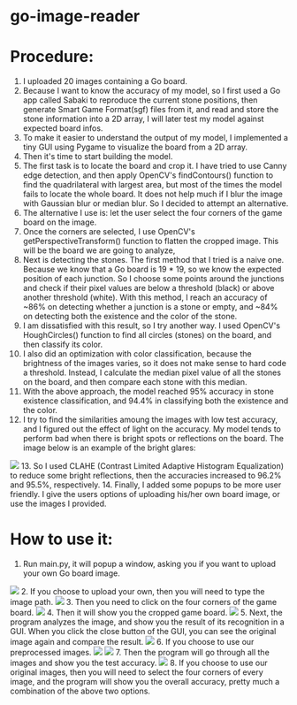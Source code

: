 # go-image-reader

# Procedure:
1. I uploaded 20 images containing a Go board.
2. Because I want to know the accuracy of my model, so I first used a Go app called Sabaki to reproduce the current stone positions, then generate Smart Game Format(sgf) files from it, and read and store the stone information into a 2D array, I will later test my model against expected board infos.
3. To make it easier to understand the output of my model, I implemented a tiny GUI using Pygame to visualize the board from a 2D array.
4. Then it's time to start building the model.
5. The first task is to locate the board and crop it. I have tried to use Canny edge detection, and then apply OpenCV's findContours() function to find the quadrilateral with largest area, but most of the times the model fails to locate the whole board. It does not help much if I blur the image with Gaussian blur or median blur. So I decided to attempt an alternative.
6. The alternative I use is: let the user select the four corners of the game board on the image.
7. Once the corners are selected, I use OpenCV's getPerspectiveTransform() function to flatten the cropped image. This will be the board we are going to analyze,
8. Next is detecting the stones. The first method that I tried is a naive one. Because we know that a Go board is 19 * 19, so we know the expected position of each junction. So I choose some points around the junctions and check if their pixel values are below a threshold (black) or above another threshold (white). With this method, I reach an accuracy of ~86% on detecting whether a junction is a stone or empty, and ~84% on detecting both the existence and the color of the stone.
9. I am dissatisfied with this result, so I try another way. I used OpenCV's HoughCircles() function to find all circles (stones) on the board, and then classify its color. 
10. I also did an optimization with color classification, because the brightness of the images varies, so it does not make sense to hard code a threshold. Instead, I calculate the median pixel value of all the stones on the board, and then compare each stone with this median.
11. With the above approach, the model reached 95% accuracy in stone existence classification, and 94.4% in classifying both the existence and the color.
12. I try to find the similarities amoung the images with low test accuracy, and I figured out the effect of light on the accuracy. My model tends to perform bad when there is bright spots or reflections on the board. The image below is an example of the bright glares:
<img src="https://github.com/jikaizhang/go-image-reader/blob/main/images/11.JPG">
13. So I used CLAHE (Contrast Limited Adaptive Histogram Equalization) to reduce some bright reflections, then the accuracies increased to 96.2% and 95.5%, respectively.
14. Finally, I added some popups to be more user friendly. I give the users options of uploading his/her own board image, or use the images I provided.

# How to use it:

1. Run main.py, it will popup a window, asking you if you want to upload your own Go board image.
<img src="https://github.com/jikaizhang/go-image-reader/blob/main/instructions/1.jpg">
2. If you choose to upload your own, then you will need to type the image path.
<img src="https://github.com/jikaizhang/go-image-reader/blob/main/instructions/2.jpg">
3. Then you need to click on the four corners of the game board.
<img src="https://github.com/jikaizhang/go-image-reader/blob/main/instructions/3.jpg">
4. Then it will show you the cropped game board.
<img src="https://github.com/jikaizhang/go-image-reader/blob/main/instructions/4.jpg">
5. Next, the program analyzes the image, and show you the result of its recognition in a GUI. When you click the close button of the GUI, you can see the original image again and compare the result.
<img src="https://github.com/jikaizhang/go-image-reader/blob/main/instructions/5.jpg">
6. If you choose to use our preprocessed images.
<img src="https://github.com/jikaizhang/go-image-reader/blob/main/instructions/6.jpg">
<img src="https://github.com/jikaizhang/go-image-reader/blob/main/instructions/7.jpg">
7. Then the program will go through all the images and show you the test accuracy.
<img src="https://github.com/jikaizhang/go-image-reader/blob/main/instructions/8.jpg">
8. If you choose to use our original images, then you will need to select the four corners of every image, and the program will show you the overall accuracy, pretty much a combination of the above two options.